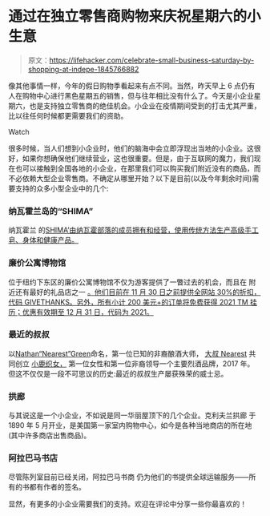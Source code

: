 # 通过在独立零售商购物来庆祝星期六的小生意

> 原文：<https://lifehacker.com/celebrate-small-business-saturday-by-shopping-at-indepe-1845766882>

像其他事情一样，今年的假日购物季看起来有点不同。当然，昨天早上 6 点仍有人在购物中心进行黑色星期五的销售，但与往年相比没有什么了。今天是小企业星期六，也是支持独立零售商的绝佳机会。小企业在疫情期间受到的打击尤其严重，比以往任何时候都更需要我们的资助。

Watch

很多时候，当人们想到小企业时，他们的脑海中会立即浮现出当地的小企业。这很好，如果你想确保他们继续营业，这也很重要。但是，由于互联网的魔力，我们现在也可以接触到全国各地的小企业，在那里我们可以购买我们附近没有的商品，而不必依赖大型企业零售商。不确定从哪里开始？以下是目前(以及今年剩余时间)需要支持的众多小型企业中的几个:

### 纳瓦霍兰岛的“SHIMA”

纳瓦霍兰 的[SHIMA’由纳瓦霍部落的成员拥有和经营，使用传统方法生产高级手工皂、身体和健康产品。](https://shimaofnavajoland.com/collections/soaps-from-the-earth-navajoland)

### 廉价公寓博物馆

位于纽约下东区的廉价公寓博物馆不仅为游客提供了一瞥过去的机会，而且在 附近还有最好的礼品店之一 [。他们目前在 11 月 30 日之前提供全网站 30%的折扣，代码 GIVETHANKS。另外，所有小计 200 美元+的订单将免费获得 2021 TM 挂历；优惠有效期至 12 月 31 日，代码为 2021。](https://shop.tenement.org/)

### 最近的叔叔

以[Nathan“Nearest”Green](https://unclenearest.com/history)命名，第一位已知的非裔酿酒大师， [大叔 Nearest](https://unclenearest.com/) 共同创立 [小鹿织女，](http://www.amtrakthenational.com/fawn-weaver) 第一位女性和第一位非裔领导一个主要烈酒品牌，2017 年。但这不仅仅是一段不可思议的历史:最近的叔叔生产屡获殊荣的威士忌。



### 拱廊

与其说这是一个小企业，不如说是同一华丽屋顶下的几个企业。克利夫兰拱廊 于 1890 年 5 月开业，是美国第一家室内购物中心，如今是各种当地商店的所在地(其中许多商店出售商品)。

### 阿拉巴马书店

尽管陈列室目前已经关闭，阿拉巴马书商 仍为他们的书提供全球运输服务——所有的书都有作者的签名。

显然，有更多的小企业需要我们的支持。欢迎在评论中分享一些你最喜欢的！